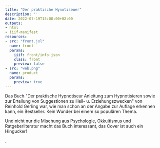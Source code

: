 ```yaml
---
title: "Der praktische Hynotiseuer"
description: ''
date: 2022-07-19T15:00:00+02:00
outputs:
- html
- iiif-manifest
resources:
- src: "front.jxl"
  name: front
  params:
    iiif: front/info.json
    class: front
    preview: false
- src: "web.png"
  name: product
  params:
    preview: true
---
```

Das Buch "Der praktische Hypnotiseur Anleitung zum Hypnotisieren sowie zur Erteilung von Suggestionen zu Heil- u. Erziehungszwecken" von Reinhold Gerling war, wie man schon an der Angabe zur Auflage erkennen kann, ein Bestseller. Kein Wunder bei einem so populären Thema.

Und nicht nur die Mischung aus Psychologie, Okkultismus und Ratgeberliteratur macht das Buch interessant, das Cover ist auch ein Hingucker!

<a class="worldcat" href="https://worldcat.org/de/title/695335268">&nbsp;</a>
